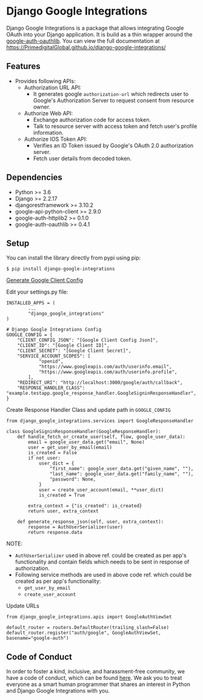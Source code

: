 Django Google Integrations
==============================

Django Google Integrations is a package that allows integrating Google OAuth into your Django application. It is build as a thin wrapper around the [google-auth-oauthlib](https://github.com/googleapis/google-auth-library-python-oauthlib).
You can view the full documentation at https://PrimedigitalGlobal.github.io/django-google-integrations/

## Features

- Provides following APIs:
  - Authorization URL API:
    - It generates google `authorization-url` which redirects user to Google's Authorization Server to request consent from resource owner.
  - Authorize Web API:
    - Exchange authorization code for access token.
    - Talk to resource server with access token and fetch user's profile information.
  - Authorize IOS Token API:
    - Verifies an ID Token issued by Google's OAuth 2.0 authorization server.
    - Fetch user details from decoded token.

## Dependencies

- Python >= 3.6
- Django >= 2.2.17
- djangorestframework >= 3.10.2
- google-api-python-client >= 2.9.0
- google-auth-httplib2 >= 0.1.0
- google-auth-oauthlib >= 0.4.1

## Setup

You can install the library directly from pypi using pip:

```
$ pip install django-google-integrations
```

[Generate Google Client Config](https://cloud.google.com/docs/authentication/end-user#creating_your_client_credentials)

Edit your settings.py file:

```
INSTALLED_APPS = (
        ...
        "django_google_integrations"
)

# Django Google Integrations Config
GOOGLE_CONFIG = {
    "CLIENT_CONFIG_JSON": "[Google Client Config Json]",
    "CLIENT_ID": "[Google Client ID]",
    "CLIENT_SECRET": "[Google Client Secret]",
    "SERVICE_ACCOUNT_SCOPES": [
            "openid",
            "https://www.googleapis.com/auth/userinfo.email",
            "https://www.googleapis.com/auth/userinfo.profile",
        ],
    "REDIRECT_URI": "http://localhost:3000/google/auth/callback",
    "RESPONSE_HANDLER_CLASS": "example.testapp.google_response_handler.GoogleSigninResponseHandler",
}
```

Create Response Handler Class and update path in `GOOGLE_CONFIG`

```
from django_google_integrations.services import GoogleResponseHandler

class GoogleSigninResponseHandler(GoogleResponseHandler):
    def handle_fetch_or_create_user(self, flow, google_user_data):
        email = google_user_data.get("email", None)
        user = get_user_by_email(email)
        is_created = False
        if not user:
            user_dict = {
                "first_name": google_user_data.get("given_name", ""),
                "last_name": google_user_data.get("family_name", ""),
                "password": None,
            }
            user = create_user_account(email, **user_dict)
            is_created = True

        extra_context = {"is_created": is_created}
        return user, extra_context

    def generate_response_json(self, user, extra_context):
        response = AuthUserSerializer(user)
        return response.data
```

NOTE:

- `AuthUserSerializer` used in above ref. could be created as per app's functionality and contain fields which needs to be sent in response of authorization.
- Following service methods are used in above code ref. which could be created as per app's functionality:
  - `get_user_by_email`
  - `create_user_account`

Update URLs

```
from django_google_integrations.apis import GoogleAuthViewSet

default_router = routers.DefaultRouter(trailing_slash=False)
default_router.register("auth/google", GoogleAuthViewSet, basename="google-auth")
```

## Code of Conduct

In order to foster a kind, inclusive, and harassment-free community, we have a code of conduct, which can be found [here](CODE_OF_CONDUCT.md). We ask you to treat everyone as a smart human programmer that shares an interest in Python and Django Google Integrations with you.
